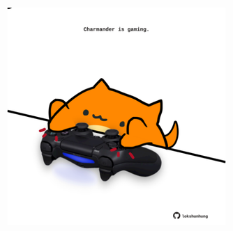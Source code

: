<!-- built at 07/06/2022, 07:01:00 UTC -->
<p align="center">
  <img width="500" height="500" src="./ReadmeImage.svg">
</p>
